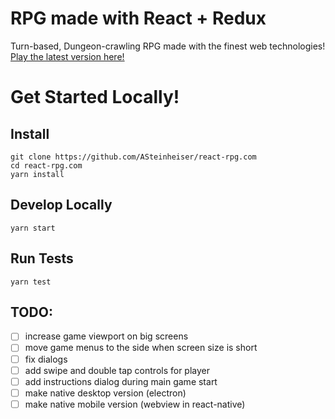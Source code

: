 # RPG made with React + Redux
Turn-based, Dungeon-crawling RPG made with the finest web technologies! [Play the latest version here!](http://react-rpg.com)

# Get Started Locally!
## Install
```
git clone https://github.com/ASteinheiser/react-rpg.com
cd react-rpg.com
yarn install
```
## Develop Locally
```
yarn start
```
## Run Tests
```
yarn test
```

## TODO:
- [ ] increase game viewport on big screens
- [ ] move game menus to the side when screen size is short
- [ ] fix dialogs
- [ ] add swipe and double tap controls for player
- [ ] add instructions dialog during main game start
- [ ] make native desktop version (electron)
- [ ] make native mobile version (webview in react-native)